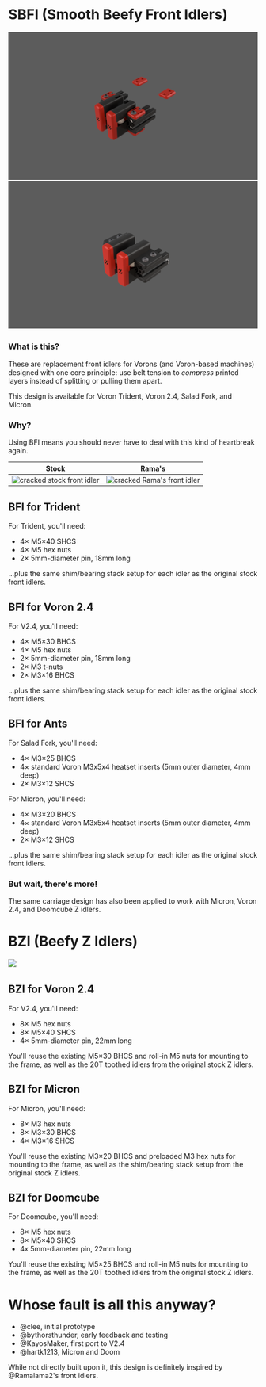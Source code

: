 # SBFI (Smooth Beefy Front Idlers)

![BFI family render](Images/SBFI_2.4.png)
![BFI family render](Images/SBFI_Trident.png)

### What is this?

These are replacement front idlers for Vorons (and Voron-based machines) designed with one core principle: use belt tension to *compress* printed layers instead of splitting or pulling them apart.

This design is available for Voron Trident, Voron 2.4, Salad Fork, and Micron.

### Why?

Using BFI means you should never have to deal with this kind of heartbreak again.

Stock | Rama's
--- | ---
![cracked stock front idler](images/cracked_stock.jpg) | ![cracked Rama's front idler](images/cracked_rama.jpg)

## BFI for Trident

For Trident, you'll need:
- 4× M5×40 SHCS
- 4× M5 hex nuts
- 2× 5mm-diameter pin, 18mm long

...plus the same shim/bearing stack setup for each idler as the original stock front idlers.

## BFI for Voron 2.4

For V2.4, you'll need:
- 4× M5×30 BHCS 
- 4× M5 hex nuts
- 2× 5mm-diameter pin, 18mm long
- 2× M3 t-nuts
- 2× M3×16 BHCS

...plus the same shim/bearing stack setup for each idler as the original stock front idlers.

## BFI for Ants

For Salad Fork, you'll need:
- 4× M3×25 BHCS
- 4× standard Voron M3x5x4 heatset inserts (5mm outer diameter, 4mm deep)
- 2× M3×12 SHCS

For Micron, you'll need:
- 4× M3×20 BHCS
- 4× standard Voron M3x5x4 heatset inserts (5mm outer diameter, 4mm deep)
- 2× M3×12 SHCS

...plus the same shim/bearing stack setup for each idler as the original stock front idlers.

### But wait, there's more!

The same carriage design has also been applied to work with Micron, Voron 2.4, and Doomcube Z idlers.

# BZI (Beefy Z Idlers)

![](images/BZI.png)

## BZI for Voron 2.4

For V2.4, you'll need:
- 8× M5 hex nuts
- 8× M5×40 SHCS
- 4× 5mm-diameter pin, 22mm long

You'll reuse the existing M5×30 BHCS and roll-in M5 nuts for mounting to the frame, as well as the 20T toothed idlers from the original stock Z idlers.

## BZI for Micron

For Micron, you'll need: 
- 8× M3 hex nuts
- 8× M3×30 BHCS
- 4× M3×16 SHCS

You'll reuse the existing M3×20 BHCS and preloaded M3 hex nuts for mounting to the frame, as well as the shim/bearing stack setup from the original stock Z idlers.

## BZI for Doomcube

For Doomcube, you'll need:
- 8× M5 hex nuts
- 8× M5×40 SHCS
- 4x 5mm-diameter pin, 22mm long

You'll reuse the existing M5×25 BHCS and roll-in M5 nuts for mounting to the frame, as well as the 20T toothed idlers from the original stock Z idlers.

# Whose fault is all this anyway?

- @clee, initial prototype
- @bythorsthunder, early feedback and testing
- @KayosMaker, first port to V2.4
- @hartk1213, Micron and Doom 

While not directly built upon it, this design is definitely inspired by @Ramalama2's front idlers.
